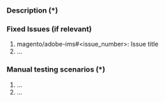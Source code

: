 <!---
    Thank you for contributing to Adobe IMS project.
    To help us process this pull request we recommend that you add the following information:
     - Summary of the pull request,
     - Issue(s) related to the changes made,
     - Manual testing scenarios
    Fields marked with (*) are required. Please don't remove the template.
-->

<!--- Please provide a general summary of the Pull Request in the Title above -->

### Description (*)
<!---
    Please provide a description of the changes proposed in the pull request.
    Letting us know what has changed and why it needed changing will help us validate this pull request.
-->

### Fixed Issues (if relevant)
<!---
    If relevant, please provide a list of fixed issues in the format magento/adobe-ims#<issue_number>.
    There could be 1 or more issues linked here and it will help us find some more information about the reasoning behind this change.
-->
1. magento/adobe-ims#<issue_number>: Issue title
2. ...

### Manual testing scenarios (*)
<!---
    Please provide a set of unambiguous steps to test the proposed code change.
    Giving us manual testing scenarios will help with the processing and validation process.
-->
1. ...
2. ...